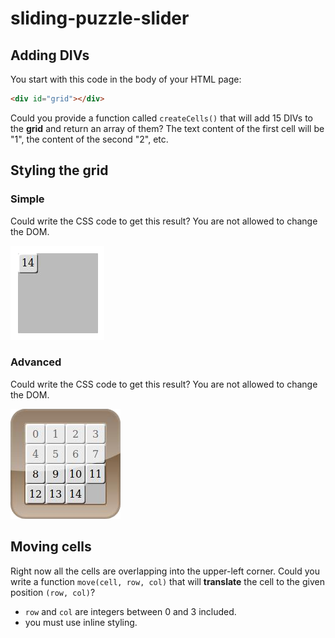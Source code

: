 # sliding-puzzle-slider
## Adding DIVs

You start with this code in the body of your HTML page:
```html
<div id="grid"></div>
```

Could you provide a function called `createCells()` that will add 15 DIVs to the __grid__ and return an array of them?
The text content of the first cell will be "1", the content of the second "2", etc.

## Styling the grid

### Simple

Could write the CSS code to get this result? You are not allowed to change the DOM.

![style-1.png](style-1.png)

### Advanced

Could write the CSS code to get this result? You are not allowed to change the DOM.

![style-2.png](style-2.png)

## Moving cells

Right now all the cells are overlapping into the upper-left corner.
Could you write a function `move(cell, row, col)` that will __translate__ the cell to the given position `(row, col)`?
* `row` and `col` are integers between 0 and 3 included.
* you must use inline styling.

